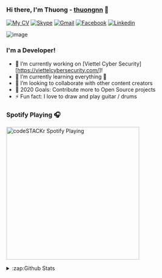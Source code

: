 ### Hi there, I'm Thuong - [thuongnn][website] 👋

[![My CV](http://img.shields.io/badge/My%20CV-Download-EC1C24?style=flat-square&logo=adobe-acrobat-reader&logoColor=white&labelColor=EC1C24&color=738A94)](https://thuongnn.tech/pdf/Nguyen-Nhu-Thuong.pdf)
[![Skype](http://img.shields.io/badge/Skype-thuongnn1997_1-00AFF0?style=flat-square&logo=skype&logoColor=white&labelColor=00AFF0&color=738A94)](https://instagram.com/thuongnn97)
[![Gmail](http://img.shields.io/badge/Gmail-thuongnn6666@gmail.com-B23121?style=flat-square&logo=gmail&logoColor=white&labelColor=B23121&color=738A94)](mailto:thuongnn6666@gmail.com)
[![Facebook](https://img.shields.io/badge/Facebook-thuongnn97-4267B2?style=flat-square&logo=facebook&logoColor=white&labelColor=4267B2&color=738A94)](https://facebook.com/thuongnn97)
[![Linkedin](https://img.shields.io/badge/Linkedin-thuongnn-0e76a8?style=flat-square&logo=linkedin&labelColor=0e76a8&color=738A94)](https://linkedin.com/in/thuongnn)

![image](https://github.com/saadeghi/saadeghi/blob/master/dino.gif)

### I'm a Developer!

- 🔭 I’m currently working on [Viettel Cyber Security][https://viettelcybersecurity.com/]!
- 🌱 I’m currently learning everything 🤣
- 👯 I’m looking to collaborate with other content creators
- 🥅 2020 Goals: Contribute more to Open Source projects
- ⚡ Fun fact: I love to draw and play guitar / drums

### Spotify Playing 🎧
[<img src="https://now-playing-codestackr.vercel.app/api/spotify-playing" alt="codeSTACKr Spotify Playing" width="350" />](https://open.spotify.com/user/jgn8xwimm2wvhuxx9vu7gqgqg?si=LBcDw1v8SKivUPtyjr_FIQ)

<details>
  <summary>:zap:Github Stats</summary>
  <img align="left" alt="thuongnn's Github Stats" src="https://github-readme-stats.codestackr.vercel.app/api?username=thuongnn&show_icons=true&hide_border=true" />
</details>

[website]: https://thuongnn.tech
